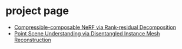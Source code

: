 # project page

* [Compressible-composable NeRF via Rank-residual Decomposition](https://ashawkey.github.io/ccnerf)
* [Point Scene Understanding via Disentangled Instance Mesh Reconstruction](https://ashawkey.github.io/dimr/)
